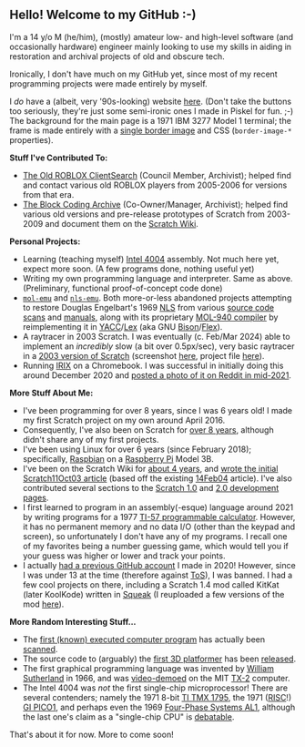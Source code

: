 ## Hello! Welcome to my GitHub :-)

I'm a 14 y/o M (he/him), (mostly) amateur low- and high-level software (and occasionally hardware) engineer mainly looking to use my skills in aiding in restoration and archival projects of old and obscure tech.

Ironically, I don't have much on my GitHub yet, since most of my recent programming projects were made entirely by myself.

I _do_ have a (albeit, very '90s-looking) website [here](https://artech.neocities.org/). (Don't take the buttons too seriously, they're just some semi-ironic ones I made in Piskel for fun. ;-) The background for the main page is a 1971 IBM 3277 Model 1 terminal; the frame is made entirely with a [single border image](https://artech.neocities.org/border.png) and CSS (`border-image-*` properties).

**Stuff I've Contributed To:**

* [The Old ROBLOX ClientSearch](https://clientsearch.tumblr.com/) (Council Member, Archivist); helped find and contact various old ROBLOX players from 2005-2006 for versions from that era.
* [The Block Coding Archive](https://tbca.nukley.com/) (Co-Owner/Manager, Archivist); helped find various old versions and pre-release prototypes of Scratch from 2003-2009 and document them on the [Scratch Wiki](https://en.scratch-wiki.info/).

**Personal Projects:**

* Learning (teaching myself) [Intel 4004](https://en.wikipedia.org/wiki/Intel_4004) assembly. Not much here yet, expect more soon. (A few programs done, nothing useful yet)
* Writing my own programming language and interpreter. Same as above. (Preliminary, functional proof-of-concept code done)
* [`mol-emu`](https://github.com/artech-dvd/mol-emu/) and [`nls-emu`](https://github.com/artech-dvd/nls-emu/). Both more-or-less abandoned projects attempting to restore Douglas Engelbart's 1969 [NLS](https://en.wikipedia.org/wiki/NLS_(computer_system)) from various [source code scans](https://bitsavers.org/pdf/sri/arc/sds-940/NLS_Sources_Part_1_Nov69.pdf) and [manuals](https://bitsavers.org/pdf/sri/arc/sds-940/NLS_System_Guide_19691021.pdf), along with its proprietary [MOL-940 compiler](https://bitsavers.org/pdf/sri/arc/rulifson/MOL940_Preliminary_Specification_For_An_Algol-Like_Machine_Oriented_Language_For_The_SDS_940_Mar68.pdf) by reimplementing it in [YACC](https://en.wikipedia.org/wiki/Yacc)/[Lex](https://en.wikipedia.org/wiki/Lex_(software)) (aka GNU [Bison](https://en.wikipedia.org/wiki/GNU_Bison)/[Flex](https://en.wikipedia.org/wiki/Flex_(lexical_analyser_generator))).
* A raytracer in 2003 Scratch. I was eventually (c. Feb/Mar 2024) able to implement an _incredibly_ slow (a bit over 0.5px/sec), very basic raytracer in a [2003 version of Scratch](https://en.scratch-wiki.info/wiki/Scratch_11Oct03) (screenshot [here](https://artech.neocities.org/raytracer.png), project file [here](https://www.mediafire.com/file/wz9q3g5v6bp0yev/raytracer-final-final.scratch/file)).
* Running [IRIX](https://en.wikipedia.org/wiki/IRIX) on a Chromebook. I was successful in initially doing this around December 2020 and [posted a photo of it on Reddit in mid-2021](https://www.reddit.com/r/IRIX/comments/o4bt0q/irix_on_a_chromebook/).

**More Stuff About Me:**

* I've been programming for over 8 years, since I was 6 years old! I made my first Scratch project on my own around April 2016.
* Consequently, I've also been on Scratch for [over 8 years](https://scratch.mit.edu/users/danielgle/), although didn't share any of my first projects.
* I've been using Linux for over 6 years (since February 2018); specifically, [Raspbian](https://en.wikipedia.org/wiki/Raspbian) on a [Raspberry Pi](https://en.wikipedia.org/wiki/Raspberry_Pi) Model 3B.
* I've been on the Scratch Wiki for [about 4 years](https://en.scratch-wiki.info/w/index.php?title=User:Retro_person&action=history), and [wrote the initial Scratch11Oct03 article](https://en.scratch-wiki.info/w/index.php?title=Scratch_11Oct03&oldid=316319) (based off the existing [14Feb04](https://en.scratch-wiki.info/wiki/Scratch_14Feb04) article). I've also contributed several sections to the [Scratch 1.0](https://en.scratch-wiki.info/wiki/Development_of_Scratch_1.0) and [2.0 development pages](https://en.scratch-wiki.info/wiki/Development_of_Scratch_2.0).
* I first learned to program in an assembly(-esque) language around 2021 by writing programs for a 1977 [TI-57 programmable calculator](https://en.wikipedia.org/wiki/TI-57). However, it has no permanent memory and no data I/O (other than the keypad and screen), so unfortunately I don't have any of my programs. I recall one of my favorites being a number guessing game, which would tell you if your guess was higher or lower and track your points.
* I actually [had a previous GitHub account](https://web.archive.org/web/20210325003620/github.com/retro-person) I made in 2020! However, since I was under 13 at the time (therefore against [ToS](https://docs.github.com/en/site-policy/github-terms/github-terms-of-service)), I was banned. I had a few cool projects on there, including a Scratch 1.4 mod called KitKat (later KoolKode) written in [Squeak](https://en.wikipedia.org/wiki/Squeak) (I reuploaded a few versions of the mod [here](https://www.mediafire.com/folder/4px3x3qgjm2z7/KitKat-KoolKode_Versions)).

**More Random Interesting Stuff...**

* The [first (known) executed computer program](https://en.wikipedia.org/wiki/Manchester_Baby#First_programs) has actually been [scanned](http://www.cs.man.ac.uk/CCS/Archive/misc/hcf1.gif).
* The source code to (arguably) the [first 3D platformer](https://en.wikipedia.org/wiki/Alpha_Waves) has been [released](https://web.archive.org/web/20150812145405/http://cc3d.free.fr/Alpha-Waves.zip).
* The first graphical programming language was invented by [William Sutherland](https://en.wikipedia.org/wiki/Bert_Sutherland) in 1966, and was [video-demoed](https://www.youtube.com/watch?v=NLyIYmPfCps) on the MIT [TX-2](https://en.wikipedia.org/wiki/TX-2) computer.
* The Intel 4004 was _not_ the first single-chip microprocessor! There are several contenders; namely the 1971 8-bit [TI TMX 1795](https://en.wikipedia.org/wiki/Microprocessor#Texas_Instruments_TMX_1795_(1970%E2%80%931971)), the 1971 ([RISC](https://en.wikipedia.org/wiki/Reduced_instruction_set_computer)!) [GI PICO1](https://en.wikipedia.org/wiki/Microprocessor#Pico/General_Instrument_(1971)), and perhaps even the 1969 [Four-Phase Systems AL1](https://www.cpushack.com/2014/08/15/four-phase-systems-al1-processor-8-bits-by-lee-boysel/), although the last one's claim as a "single-chip CPU" is [debatable](https://www.righto.com/2015/05/the-texas-instruments-tmx-1795-first.html#:~:text=MOS/LSI%20processors.-,Four%2DPhase%20AL1,-If%20one%20person).

That's about it for now. More to come soon!
